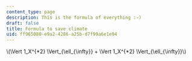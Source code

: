 ```yaml
---
content_type: page
description: This is the formula of everything :-)
draft: false
title: Formula to save climate
uid: ff965080-e9a2-4286-a25b-d7f99a6e1e94
---
```

\\(\\Vert 1\_X^{\*2} \\Vert\_{\\ell\_{\\infty}} + \\Vert 1\_X^{\*2} \\Vert\_{\\ell\_{\\infty}}\\)
